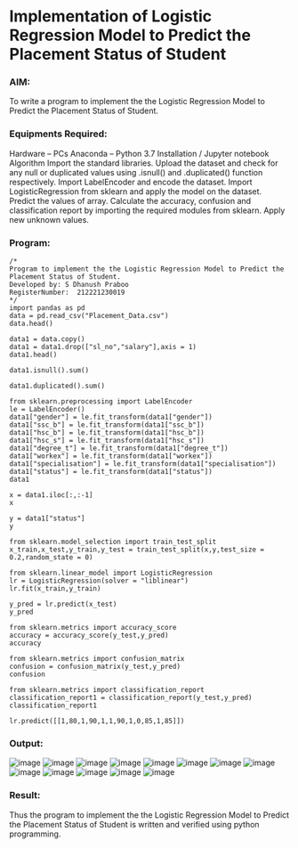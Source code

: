 # Implementation of Logistic Regression Model to Predict the Placement Status of Student
### AIM:
To write a program to implement the the Logistic Regression Model to Predict the Placement Status of Student.

### Equipments Required:
Hardware – PCs
Anaconda – Python 3.7 Installation / Jupyter notebook
Algorithm
Import the standard libraries.
Upload the dataset and check for any null or duplicated values using .isnull() and .duplicated() function respectively.
Import LabelEncoder and encode the dataset.
Import LogisticRegression from sklearn and apply the model on the dataset.
Predict the values of array.
Calculate the accuracy, confusion and classification report by importing the required modules from sklearn.
Apply new unknown values.

### Program:
~~~
/*
Program to implement the the Logistic Regression Model to Predict the Placement Status of Student.
Developed by: S Dhanush Praboo
RegisterNumber:  212221230019
*/
import pandas as pd
data = pd.read_csv("Placement_Data.csv")
data.head()

data1 = data.copy()
data1 = data1.drop(["sl_no","salary"],axis = 1)
data1.head()

data1.isnull().sum()

data1.duplicated().sum()

from sklearn.preprocessing import LabelEncoder
le = LabelEncoder()
data1["gender"] = le.fit_transform(data1["gender"])
data1["ssc_b"] = le.fit_transform(data1["ssc_b"])
data1["hsc_b"] = le.fit_transform(data1["hsc_b"])
data1["hsc_s"] = le.fit_transform(data1["hsc_s"])
data1["degree_t"] = le.fit_transform(data1["degree_t"])
data1["workex"] = le.fit_transform(data1["workex"])
data1["specialisation"] = le.fit_transform(data1["specialisation"])
data1["status"] = le.fit_transform(data1["status"])
data1

x = data1.iloc[:,:-1]
x

y = data1["status"]
y

from sklearn.model_selection import train_test_split
x_train,x_test,y_train,y_test = train_test_split(x,y,test_size = 0.2,random_state = 0)

from sklearn.linear_model import LogisticRegression
lr = LogisticRegression(solver = "liblinear")
lr.fit(x_train,y_train)

y_pred = lr.predict(x_test)
y_pred

from sklearn.metrics import accuracy_score
accuracy = accuracy_score(y_test,y_pred)
accuracy

from sklearn.metrics import confusion_matrix
confusion = confusion_matrix(y_test,y_pred)
confusion

from sklearn.metrics import classification_report
classification_report1 = classification_report(y_test,y_pred)
classification_report1

lr.predict([[1,80,1,90,1,1,90,1,0,85,1,85]])
~~~

### Output:
![image](https://user-images.githubusercontent.com/94426323/200584345-950f2bf4-cdfa-4ce9-a04d-abde691a8e77.png)
![image](https://user-images.githubusercontent.com/94426323/200584377-7e5e0e67-7464-446a-b663-bcc4c4b80114.png)
![image](https://user-images.githubusercontent.com/94426323/200584421-0f823124-7238-4fb9-8e08-772437f76e68.png)
![image](https://user-images.githubusercontent.com/94426323/200584460-6725701f-b5e6-4ac4-a0cb-c37e68c0c1f8.png)
![image](https://user-images.githubusercontent.com/94426323/200584485-d1879014-6330-4364-9418-adb354a6b824.png)
![image](https://user-images.githubusercontent.com/94426323/200584544-84d22128-43ad-4c6f-9cfd-8fdacb339fcf.png)
![image](https://user-images.githubusercontent.com/94426323/200584570-5537c9bd-650b-4282-8c9a-daecc9e2d7d9.png)
![image](https://user-images.githubusercontent.com/94426323/200584587-13f363cb-bda2-4e15-b79c-98e106286667.png)
![image](https://user-images.githubusercontent.com/94426323/200584622-7697e63e-d268-4197-9c44-57d42d938cd8.png)
![image](https://user-images.githubusercontent.com/94426323/200584640-2ccb10ed-9b73-4f76-ab0b-6cb99d7eab77.png)
![image](https://user-images.githubusercontent.com/94426323/200584674-41ed6ac0-8037-431c-a3c7-bb0e133a21a0.png)
![image](https://user-images.githubusercontent.com/94426323/200584698-c4862f40-f745-4ae2-8bad-ac97e575d9a8.png)
![image](https://user-images.githubusercontent.com/94426323/200584729-9542c981-bf09-48ce-b361-9f9f1faa7331.png)



### Result:
Thus the program to implement the the Logistic Regression Model to Predict the Placement Status of Student is written and verified using python programming.
